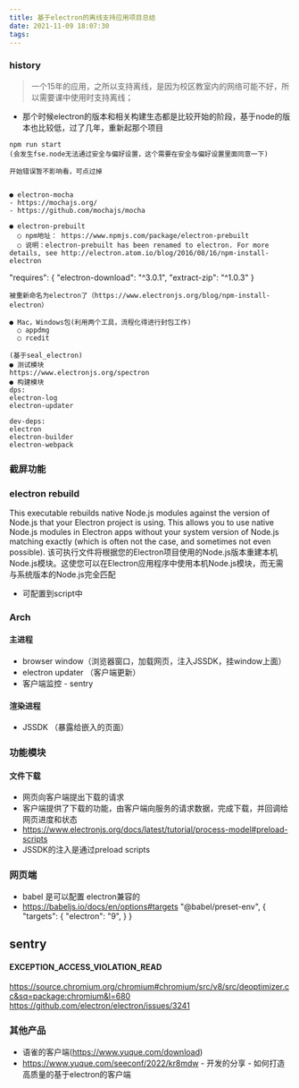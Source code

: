 ```yaml
---
title: 基于electron的离线支持应用项目总结
date: 2021-11-09 18:07:30
tags:
---
```

### history
> 一个15年的应用，之所以支持离线，是因为校区教室内的网络可能不好，所以需要课中使用时支持离线；

- 那个时候electron的版本和相关构建生态都是比较开始的阶段，基于node的版本也比较低，过了几年，重新起那个项目

```
npm run start
(会发生fse.node无法通过安全与偏好设置，这个需要在安全与偏好设置里面同意一下)

开始错误暂不影响看，可点过掉


● electron-mocha
- https://mochajs.org/
- https://github.com/mochajs/mocha

● electron-prebuilt
  ○ npm地址： https://www.npmjs.com/package/electron-prebuilt
  ○ 说明：electron-prebuilt has been renamed to electron. For more details, see http://electron.atom.io/blog/2016/08/16/npm-install-electron

```
"requires": {
        "electron-download": "^3.0.1",
        "extract-zip": "^1.0.3"
      }
```
被重新命名为electron了（https://www.electronjs.org/blog/npm-install-electron）

● Mac，Windows包(利用两个工具，流程化得进行封包工作)
  ○ appdmg
  ○ rcedit

(基于seal_electron)
● 测试模块
https://www.electronjs.org/spectron
● 构建模块
dps:
electron-log
electron-updater

dev-deps:
electron
electron-builder
electron-webpack
```

### 截屏功能



### electron rebuild
This executable rebuilds native Node.js modules against the version of Node.js that your Electron project is using. This allows you to use native Node.js modules in Electron apps without your system version of Node.js matching exactly (which is often not the case, and sometimes not even possible).
该可执行文件将根据您的Electron项目使用的Node.js版本重建本机Node.js模块。这使您可以在Electron应用程序中使用本机Node.js模块，而无需与系统版本的Node.js完全匹配
- 可配置到script中

### Arch

#### 主进程
- browser window（浏览器窗口，加载网页，注入JSSDK，挂window上面）
- electron updater （客户端更新）
- 客户端监控 - sentry

#### 渲染进程
- JSSDK （暴露给嵌入的页面）


### 功能模块
#### 文件下载
- 网页向客户端提出下载的请求
- 客户端提供了下载的功能，由客户端向服务的请求数据，完成下载，并回调给网页进度和状态
- https://www.electronjs.org/docs/latest/tutorial/process-model#preload-scripts
- JSSDK的注入是通过preload scripts


### 网页端
- babel 是可以配置 electron兼容的
- https://babeljs.io/docs/en/options#targets
"@babel/preset-env",
      {
        "targets": {
          "electron": "9",
        }
      }



## sentry 

#### EXCEPTION_ACCESS_VIOLATION_READ
https://source.chromium.org/chromium#chromium/src/v8/src/deoptimizer.cc&sq=package:chromium&l=680
https://github.com/electron/electron/issues/3241


### 其他产品
- 语雀的客户端(https://www.yuque.com/download)
- https://www.yuque.com/seeconf/2022/kr8mdw  - 开发的分享 - 如何打造高质量的基于electron的客户端